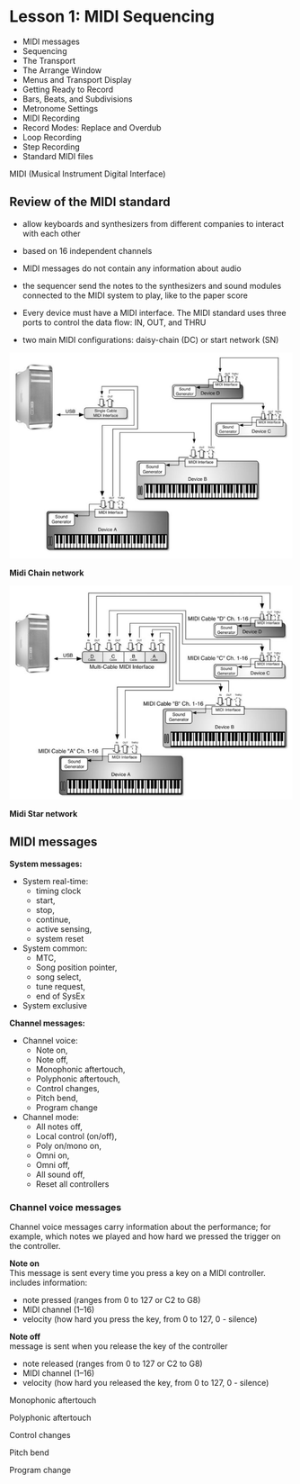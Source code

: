 # Lesson 1: MIDI Sequencing

- MIDI messages
- Sequencing
- The Transport
- The Arrange Window
- Menus and Transport Display
- Getting Ready to Record
- Bars, Beats, and Subdivisions
- Metronome Settings
- MIDI Recording
- Record Modes: Replace and Overdub
- Loop Recording
- Step Recording
- Standard MIDI files


MIDI (Musical Instrument Digital Interface)


## Review of the MIDI standard

- allow keyboards and synthesizers from different companies to interact with each other
- based on 16 independent channels
- MIDI messages do not contain any information about audio
- the sequencer send the notes to the synthesizers and sound modules connected to the MIDI system to play, like to the  paper score
- Every device must have a MIDI interface. The MIDI standard uses three ports to control the data flow: IN, OUT, and THRU

- two main MIDI configurations: daisy-chain (DC) or start network (SN)

![01](L1-Basis/L1-Basis-01-01.jpg)

__Midi Chain network__

![02](L1-Basis/L1-Basis-01-02.jpg)

__Midi Star network__


## MIDI messages

__System messages:__

- System real-time:
  - timing clock
  - start, 
  - stop,
  - continue, 
  - active sensing, 
  - system reset
- System common: 
  - MTC, 
  - Song position pointer,
  - song select, 
  - tune request, 
  - end of SysEx
- System exclusive


__Channel messages:__

- Channel voice: 
  - Note on, 
  - Note off, 
  - Monophonic aftertouch, 
  - Polyphonic aftertouch, 
  - Control changes, 
  - Pitch bend, 
  - Program change
- Channel mode: 
  - All notes off, 
  - Local control (on/off), 
  - Poly on/mono on, 
  - Omni on, 
  - Omni off, 
  - All sound off, 
  - Reset all controllers  


### Channel voice messages

Channel voice messages carry information about the performance; for example, which notes we played and how hard we pressed the trigger on the controller.

__Note on__  
This message is sent every time you press a key on a MIDI controller. includes information:
- note pressed (ranges from 0 to 127 or C2 to G8)
- MIDI channel (1–16)
- velocity (how hard you press the key, from 0 to 127, 0 - silence)

__Note off__  
message is sent when you release the key of the controller
- note released (ranges from 0 to 127 or C2 to G8)
- MIDI channel (1–16)
- velocity (how hard you released the key, from 0 to 127, 0 - silence)


Monophonic aftertouch

Polyphonic aftertouch

Control changes

Pitch bend

Program change








